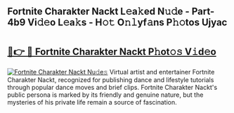 ## Fortnite Charakter Nackt L𝚎a𝚔ed N𝚞𝚍e - Part-4b9 Vi𝚍𝚎o L𝚎a𝚔s - H𝚘𝚝 O𝚗𝚕yf𝚊ns P𝚑𝚘tos Ujyac

# <h2><a href="http://kf7xx6.oniu.top/?m=Fortnite+Charakter+Nackt">🔗👉 🔴 Fortnite Charakter Nackt P𝚑ot𝚘𝚜 V𝚒d𝚎o</a></h2>

[![Fortnite Charakter Nackt Nu𝚍e𝚜](https://i.imgur.com/0qMVB7G.gif)](http://kf7xx6.oniu.top/?m=Fortnite+Charakter+Nackt)
Virtual artist and entertainer Fortnite Charakter Nackt, recognized for publishing dance and lifestyle tutorials through popular dance moves and brief clips. Fortnite Charakter Nackt's public persona is marked by its friendly and genuine nature, but the mysteries of his private life remain a source of fascination.  
